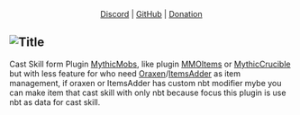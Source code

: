 <div align="center">
	<a href="https://www.example.com">Discord</a> |
	<a href="https://www.example.com">GitHub</a> |
	<a href="https://www.example.com">Donation</a>
</div>

![Title](https://cdn.modrinth.com/data/cached_images/271c6f9e6fc2b79c986d4c35659e59c23a3d0ab3.png)
---


Cast Skill form Plugin [MythicMobs](https://www.example.com), like plugin [MMOItems](https://www.example.com) or [MythicCrucible](https://www.example.com) but with less feature for who need [Oraxen](https://www.example.com)/[ItemsAdder](https://www.example.com) as item management, if oraxen or ItemsAdder has custom nbt modifier mybe you can make item that cast skill with only nbt because focus this plugin is use nbt as data for cast skill.
